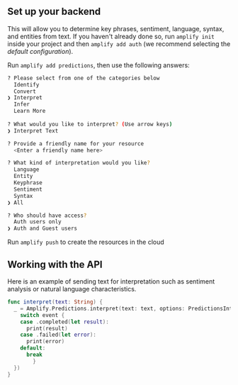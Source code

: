 ## Set up your backend

This will allow you to determine key phrases, sentiment, language, syntax, and entities from text. If you haven't already done so, run `amplify init` inside your project and then `amplify add auth` (we recommend selecting the *default configuration*).

Run `amplify add predictions`, then use the following answers:

```bash
? Please select from one of the categories below
  Identify
  Convert
❯ Interpret
  Infer
  Learn More
  
? What would you like to interpret? (Use arrow keys)
❯ Interpret Text

? Provide a friendly name for your resource
  <Enter a friendly name here>

? What kind of interpretation would you like?
  Language
  Entity
  Keyphrase
  Sentiment
  Syntax
❯ All

? Who should have access?
  Auth users only
❯ Auth and Guest users
```

Run `amplify push` to create the resources in the cloud

## Working with the API

Here is an example of sending text for interpretation such as sentiment analysis or natural language characteristics. 

```swift
func interpret(text: String) {
  _ = Amplify.Predictions.interpret(text: text, options: PredictionsInterpretRequest.Options(), listener: { (event) in
    switch event {
    case .completed(let result):
      print(result)
    case .failed(let error):
      print(error)
    default:
      break
		}
  })
}
```

